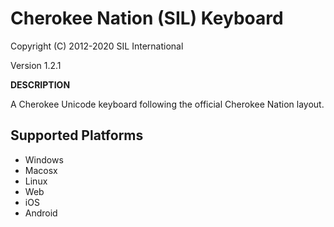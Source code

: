 Cherokee Nation (SIL) Keyboard 
=====================

Copyright (C) 2012-2020 SIL International

Version 1.2.1

__DESCRIPTION__

A Cherokee Unicode keyboard following the official Cherokee Nation layout. 


Supported Platforms
-------------------

 * Windows
 * Macosx
 * Linux
 * Web
 * iOS
 * Android

